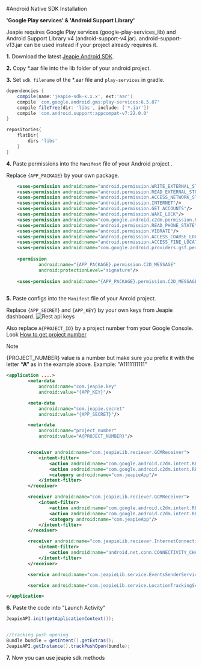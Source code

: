 #Android Native SDK Installation

**'Google Play services' & 'Android Support Library'**

Jeapie requires Google Play services (google-play-services_lib) and Android Support Library v4 (android-support-v4.jar). android-support-v13.jar can be used instead if your project already requires it.

**1.** Download the latest [Jeapie Android SDK](https://github.com/Jeapie/jeapie-android).

**2.** Copy \*.aar file into the lib folder of your android project.


**3.** Set `sdk filename` of the \*.aar file and `play-services` in gradle.

```gradle
dependencies {
    compile(name:'jeapie-sdk-x.x.x', ext:'aar')
    compile 'com.google.android.gms:play-services:6.5.87'
    compile fileTree(dir: 'libs', include: ['*.jar'])
    compile 'com.android.support:appcompat-v7:22.0.0'
}

repositories{
    flatDir{
        dirs 'libs'
    }
}
```

**4.** Paste permissions into the `Manifest` file of your Android project .

Replace `{APP_PACKAGE}` by your own package.

```xml
    <uses-permission android:name="android.permission.WRITE_EXTERNAL_STORAGE"/>
    <uses-permission android:name="android.permission.READ_EXTERNAL_STORAGE"/>
    <uses-permission android:name="android.permission.ACCESS_NETWORK_STATE"/>
    <uses-permission android:name="android.permission.INTERNET"/>
    <uses-permission android:name="android.permission.GET_ACCOUNTS"/>
    <uses-permission android:name="android.permission.WAKE_LOCK"/>
    <uses-permission android:name="com.google.android.c2dm.permission.RECEIVE"/>
    <uses-permission android:name="android.permission.READ_PHONE_STATE"/>
    <uses-permission android:name="android.permission.VIBRATE"/>
    <uses-permission android:name="android.permission.ACCESS_COARSE_LOCATION"/>
    <uses-permission android:name="android.permission.ACCESS_FINE_LOCATION"/>
    <uses-permission android:name="com.google.android.providers.gsf.permission.READ_GSERVICES"/>
    
    <permission
            android:name="{APP_PACKAGE}.permission.C2D_MESSAGE"
            android:protectionLevel="signature"/>
    
    <uses-permission android:name="{APP_PACKAGE}.permission.C2D_MESSAGE"/>
    
```

**5.** Paste configs into the `Manifest` file of your Anroid project. 

Replace `{APP_SECRET}` and `{APP_KEY}` by your own keys from Jeapie dashboard.
![Rest api keys](/img/00000206.png)


Also replace  `A{PROJECT_ID}` by a project number from your Google Console.<br>
Look [How to get project number](Android-Generating-a-GCM-Push-Notification-Key/#step-1-create-a-google-project-and-save-the-project-number)

<div class="admonition note">
<p class="first admonition-title"><span class="highlighted">Note</span></p>
<p class="last">{PROJECT_NUMBER} value is a number but make sure you prefix it with the letter <b>“A”</b> as in the example above.
Example: "A1111111111"</p>
</div>


```xml
<application ....>
        <meta-data
            android:name="com.jeapie.key"
            android:value="{APP_KEY}"/>

        <meta-data
            android:name="com.jeapie.secret"
            android:value="{APP_SECRET}"/>

        <meta-data
            android:name="project_number"
            android:value="A{PROJECT_NUMBER}"/>


        <receiver android:name="com.jeapieLib.reciever.GCMReceiver">
            <intent-filter>
                <action android:name="com.google.android.c2dm.intent.RECEIVE"/>
                <action android:name="com.google.android.c2dm.intent.REGISTRATION"/>
                <category android:name="com.jeapieApp"/>
            </intent-filter>
        </receiver>

        <receiver android:name="com.jeapieLib.reciever.GCMReceiver">
            <intent-filter>
                <action android:name="com.google.android.c2dm.intent.RECEIVE"/>
                <action android:name="com.google.android.c2dm.intent.REGISTRATION"/>
                <category android:name="com.jeapieApp"/>
            </intent-filter>
        </receiver>

        <receiver android:name="com.jeapieLib.reciever.InternetConnectionReceiver">
            <intent-filter>
                <action android:name="android.net.conn.CONNECTIVITY_CHANGE"/>
            </intent-filter>
        </receiver>

        <service android:name="com.jeapieLib.service.EventsSenderService"/>

        <service android:name="com.jeapieLib.service.LocationTrackingService"/>

</application>
```

**6.** Paste the code into "Launch Activity"

```java
JeapieAPI.init(getApplicationContext());


//tracking push opening
Bundle bundle = getIntent().getExtras();
JeapieAPI.getInstance().trackPushOpen(bundle);
```


**7.** Now you can use jeapie sdk methods

<!--* To see all available methods, see our [Android SDK API Documentation](Android-Native-SDK-API.md).-->
